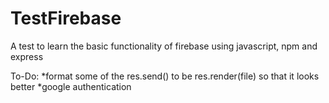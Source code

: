 # TestFirebase
A test to learn the basic functionality of firebase using javascript, npm and express

To-Do:
*format some of the res.send() to be res.render(file) so that it looks better
*google authentication